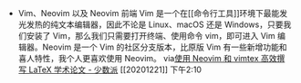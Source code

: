 - Vim、Neovim 以及 Neovim 前端
Vim 是一个在[[命令行工具]]环境下最能发光发热的纯文本编辑器，因此不论是 Linux、macOS 还是 Windows，只要我们安装了 Vim，那么我们只需要打开终端、使用命令 vim，即可进入 Vim 编辑器。Neovim 是一个 Vim 的社区分支版本，比原版 Vim 有一些新增功能和喜人特性，我个人更喜欢使用 Neovim。
via[使用 Neovim 和 vimtex 高效撰写 LaTeX 学术论文 - 少数派](https://sspai.com/post/64080)
[[20201221]] 下午2:10
